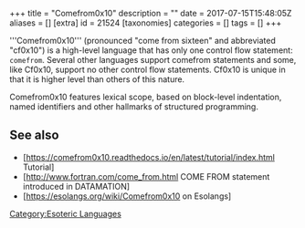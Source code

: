 +++
title = "Comefrom0x10"
description = ""
date = 2017-07-15T15:48:05Z
aliases = []
[extra]
id = 21524
[taxonomies]
categories = []
tags = []
+++


'''Comefrom0x10''' (pronounced "come from sixteen" and abbreviated "cf0x10") is a high-level language that has only one control flow statement: <code>comefrom</code>. Several other languages support comefrom statements and some, like Cf0x10, support no other control flow statements. Cf0x10 is unique in that it is higher level than others of this nature.

Comefrom0x10 features lexical scope, based on block-level indentation, named identifiers and other hallmarks of structured programming.

## See also
* [https://comefrom0x10.readthedocs.io/en/latest/tutorial/index.html Tutorial]
* [http://www.fortran.com/come_from.html COME FROM statement introduced in DATAMATION]
* [https://esolangs.org/wiki/Comefrom0x10 on Esolangs]

[Category:Esoteric Languages](https://rosettacode.org/wiki/Category:Esoteric_Languages)
